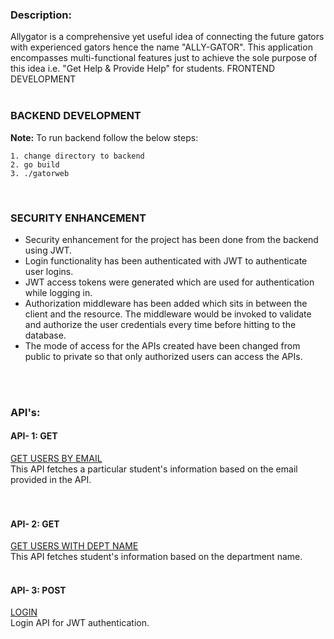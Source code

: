 ### Description:
Allygator is a comprehensive yet useful idea of connecting the future gators with experienced gators hence the name "ALLY-GATOR". This application encompasses multi-functional features just to achieve the sole purpose of this idea i.e. "Get Help & Provide Help" for students.
FRONTEND DEVELOPMENT</br></br>

### BACKEND DEVELOPMENT <br />
<b>Note:</b> To run backend follow the below steps:<br/>
```
1. change directory to backend 
2. go build 
3. ./gatorweb 
```
<br />


### SECURITY ENHANCEMENT</br>
- Security enhancement for the project has been done from the backend using JWT.
- Login functionality has been authenticated with JWT to authenticate user logins.
- JWT access tokens were generated which are used for authentication while logging in.
- Authorization middleware has been added which sits in between the client and the resource. The middleware would be invoked to validate and authorize the user credentials every time before hitting to the database.
- The mode of access for the APIs created have been changed from public to private so that only authorized users can access the APIs.
</br>
</br>

### API's: </br>
#### API- 1: GET</br>
[GET USERS BY EMAIL](localhost:8080/api/v1/mail/kovuru.saisachin@ufl.edu)</br>
This API fetches a particular student's information based on the email provided in the API.</br>       
</br>
#### API- 2: GET</br>
[GET USERS WITH DEPT NAME](localhost:8080/api/v1/users) </br>
This API fetches student's information based on the department name. </br>
</br>
#### API- 3: POST</br>
[LOGIN](localhost:8080/api/v1/login) </br>
Login API for JWT authentication. </br>
           
